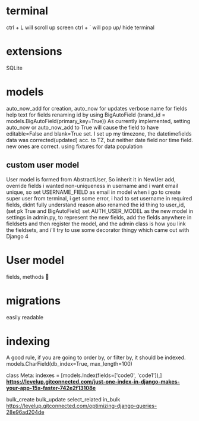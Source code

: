 # terminal
<btn>ctrl</btn> + <btn>L</btn> will scroll up screen
ctrl + ` will pop up/ hide terminal

# extensions
SQLite

# models
auto_now_add for creation, auto_now for updates
verbose name for fields
help text for fields
renaming id by using BigAutoField (brand_id = models.BigAutoField(primary_key=True))
As currently implemented, setting auto_now or auto_now_add to True will cause the field to have editable=False and blank=True set.
I set up my timezone, the datetimefields data was corrected(updated) acc. to TZ, but neither date field nor time field. new ones are correct.
using fixtures for data population

## custom user model
User model is formed from AbstractUser, So inherit it in NewUer
add, override fields
i wanted non-uniqueness in username and i want email unique, so set USERNAME_FIELD as email in model
when i go to create super user from terminal, i get some error, i had to set username in required fields, didnt fully understand reason
also renamed the id thing to user_id,(set pk True and BigAutoField)
set AUTH_USER_MODEL as the new model in settings
in admin.py, to represent the new fields, add the fields anywhere in fieldsets and then register the model, and the admin class is how you link the fieldsets, and i'll try to use some decorator thingy which came out with Django 4

# User model
fields, methods 🤯

# migrations
easily readable

# indexing
A good rule, if you are going to order by, or filter by, it should be indexed.
models.CharField(db_index=True, max_length=100)
 
 class Meta:
    indexes = [models.Index(fields=['code0', 'code1']),]
**https://levelup.gitconnected.com/just-one-index-in-django-makes-your-app-15x-faster-742e2f13108e**
 
bulk_create
bulk_update
select_related
in_bulk
 https://levelup.gitconnected.com/optimizing-django-queries-28e96ad204de

